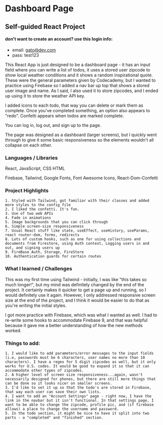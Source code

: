 # Dashboard Page
## Self-guided React Project 

#### don't want to create an account? use this login info: 
* email: gato@dev.com
* pass: test123

This React App is just designed to be a dashboard page - it has an input field where you can write a list of todos, it uses a stored user zipcode to show local weather conditions and it shows a random inspirational quote. These were the general parameters given by Codecademy, but I wanted to practice using Firebase so I added a nav bar up top that shows a stored user image and name. As I said, I also used it to store zipcodes, and I ended up using it to store the weather API key.

I added icons to each todo, that way you can delete or mark them as complete. Once you've completed something, an option also appears to "redo". Confetti appears when todos are marked complete.

You can log in, log out, and sign up to the page. 

The page was designed as a dashboard (larger screens), but I quickly went through to give it some basic responsiveness so the elements wouldn't all collapse on each other.


### Languages / Libraries

React, JavaScript, CSS HTML

Firebase, Tailwind, Google Fonts, Font Awesome Icons, React-Dom-Confetti

### Project Highlights

    1. Styled with Tailwind, got familiar with their classes and added more styles to the config file
    2. I liked the confetti. It's fun.
    3. Use of two web APIs
    4. Fade in animations
    5. Image backgrounds that you can click through 
    6. Simple screen-size responsiveness
    7. Usual React stuff like state, useEffect, useHistory, useParams, react router-dom, forms, redirects
    8. Lots of custom hooks, such as one for using collections and documents from Firestore, using Auth context, Logging users in and out, and signing users up
    9. FireBase Auth, Storage, FireStore
    10. Authentication guards for certain routes

    

### What I learned / Challenges

This was my first time using Tailwind - initially, I was like "this takes so much longer!", but my mind was definitely changed by the end of the project. It certainly makes it quicker to get a page up and running, so I would definitely use it again. However, I only addressed responsive screen size at the end of the project, and I think it would be easier to do that as you're writing the initial styles.

I got more practice with Firebase, which was what I wanted as well. I had to re-write some hooks to accommodate Firebase 9, and that was helpful because it gave me a better understanding of how the new methods worked. 

### Things to add:

    1. I would like to add parameters/error messages to the input fields (i.e, passwords must be 6 characters, user names no more than 10 characters). I have a regex for 5 digit zipcodes as well, but it only works for U.S. codes. It would be good to expand it so that it can accommodate other types of zipcodes.
    2. A higher level of screen size responsiveness...again, wasn't necessarily designed for phones, but there are still more things that can be done so it looks nicer on smaller screens.
    3. I'd like to set it up so that the todo's are stored in Firebase, that way each user can save their own lists. 
    4. I want to add an "Account Settings" page - right now, I have the link in the navbar but it isn't functional. In that settings page, I want to be able to change the zipcode, profile pic, and (if firebase allows) a place to change the username and password. 
    5. In the todo section, it might be nice to have it split into two parts - a "completed" and "finished" section. 

